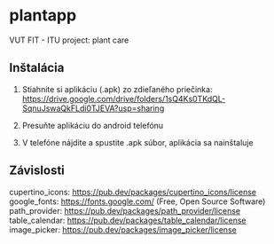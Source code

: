 # plantapp

VUT FIT - ITU project: plant care 

## Inštalácia

1. Stiahnite si aplikáciu (.apk) zo zdieľaného priečinka: https://drive.google.com/drive/folders/1sQ4Ks0TKdQL-SqnuJswaQkFLdi0TJEVA?usp=sharing

2. Presuňte aplikáciu do android telefónu

3. V telefóne nájdite a spustite .apk súbor, aplikácia sa nainštaluje

## Závislosti

cupertino_icons: https://pub.dev/packages/cupertino_icons/license 
google_fonts: https://fonts.google.com/ (Free, Open Source Software)
path_provider: https://pub.dev/packages/path_provider/license 
table_calendar: https://pub.dev/packages/table_calendar/license
image_picker: https://pub.dev/packages/image_picker/license 